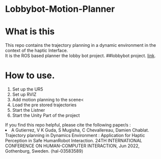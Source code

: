 # Lobbybot-Motion-Planner
# What is this
This repo contains the trajectory planning in a dynamic environment in the context of the haptic Interface.</br>
It is the ROS based planner the lobby bot project. ##lobbybot project. [link](https://www.lobbybot.fr/).

# How to use.
<ol>
<li>Set up the UR5 
<li> Set up RVIZ 
<li>Add motion planning to the scene<
<li>Load the pre stored trajectories
<li>Start the Listner 
<li>Start the Unity Part of the project 
</ol>
If you find this repo helpful, please cite the following paper/s :</br>

<li>A Gutierrez, V K Guda, S Mugisha, C Chevallereau, Damien Chablat. </b>Trajectory planning in Dynamics Environment : Application for Haptic Perception in Safe HumanRobot Interaction. 24TH INTERNATIONAL CONFERENCE ON HUMAN-COMPUTER INTERACTION, Jun 2022, Gothenburg, Sweden. ⟨hal-03583589⟩
